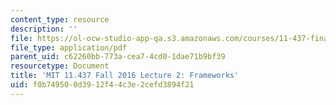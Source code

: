 ```yaml
---
content_type: resource
description: ''
file: https://ol-ocw-studio-app-qa.s3.amazonaws.com/courses/11-437-financing-economic-development-fall-2016/f0b749500d3912f44c3e2cefd3894f21_MIT11_437F16_Lec2.pdf
file_type: application/pdf
parent_uid: c62260bb-773a-cea7-4cd0-1dae71b9bf39
resourcetype: Document
title: 'MIT 11.437 Fall 2016 Lecture 2: Frameworks'
uid: f0b74950-0d39-12f4-4c3e-2cefd3894f21
---
```

